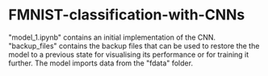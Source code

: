 # FMNIST-classification-with-CNNs

"model_1.ipynb" contains an initial implementation of the CNN.
"backup_files" contains the backup files that can be used to restore the the model to a previous state for visualising its performance or for training it further.
The model imports data from the "fdata" folder.

